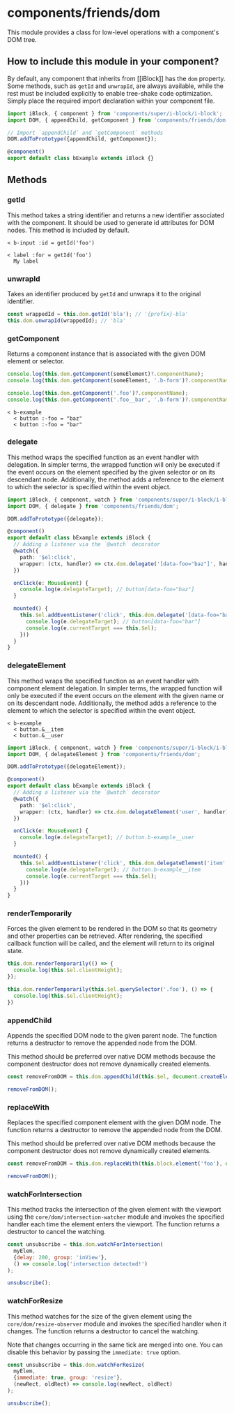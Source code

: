 # components/friends/dom

This module provides a class for low-level operations with a component's DOM tree.

## How to include this module in your component?

By default, any component that inherits from [[iBlock]] has the `dom` property.
Some methods, such as `getId` and `unwrapId`, are always available, while the rest must be included explicitly to enable tree-shake code
optimization. Simply place the required import declaration within your component file.

```typescript
import iBlock, { component } from 'components/super/i-block/i-block';
import DOM, { appendChild, getComponent } from 'components/friends/dom';

// Import `appendChild` and `getComponent` methods
DOM.addToPrototype({appendChild, getComponent});

@component()
export default class bExample extends iBlock {}
```

## Methods

### getId

This method takes a string identifier and returns a new identifier associated with the component.
It should be used to generate id attributes for DOM nodes.
This method is included by default.

```
< b-input :id = getId('foo')

< label :for = getId('foo')
  My label
```

### unwrapId

Takes an identifier produced by `getId` and unwraps it to the original identifier.

```js
const wrappedId = this.dom.getId('bla'); // '{prefix}-bla'
this.dom.unwrapId(wrappedId); // 'bla'
```

### getComponent

Returns a component instance that is associated with the given DOM element or selector.

```js
console.log(this.dom.getComponent(someElement)?.componentName);
console.log(this.dom.getComponent(someElement, '.b-form')?.componentName);

console.log(this.dom.getComponent('.foo')?.componentName);
console.log(this.dom.getComponent('.foo__bar', '.b-form')?.componentName);
```

```
< b-example
  < button :-foo = "baz"
  < button :-foo = "bar"
```

### delegate

This method wraps the specified function as an event handler with delegation.
In simpler terms, the wrapped function will only be executed if the event occurs on the element specified by the given
selector or on its descendant node. Additionally, the method adds a reference to the element to which the selector is specified within the event object.

```typescript
import iBlock, { component, watch } from 'components/super/i-block/i-block';
import DOM, { delegate } from 'components/friends/dom';

DOM.addToPrototype({delegate});

@component()
export default class bExample extends iBlock {
  // Adding a listener via the `@watch` decorator
  @watch({
    path: '$el:click',
    wrapper: (ctx, handler) => ctx.dom.delegate('[data-foo="baz"]', handler)
  })

  onClick(e: MouseEvent) {
    console.log(e.delegateTarget); // button[data-foo="baz"]
  }

  mounted() {
    this.$el.addEventListener('click', this.dom.delegate('[data-foo="bar"]', (e: MouseEvent) => {
      console.log(e.delegateTarget); // button[data-foo="bar"]
      console.log(e.currentTarget === this.$el);
    }))
  }
}
```

### delegateElement

This method wraps the specified function as an event handler with component element delegation.
In simpler terms, the wrapped function will only be executed if the event occurs on the element with the given name or
on its descendant node. Additionally, the method adds a reference to the element to which the selector is specified within the event object.

```
< b-example
  < button.&__item
  < button.&__user
```

```typescript
import iBlock, { component, watch } from 'components/super/i-block/i-block';
import DOM, { delegateElement } from 'components/friends/dom';

DOM.addToPrototype({delegateElement});

@component()
export default class bExample extends iBlock {
  // Adding a listener via the `@watch` decorator
  @watch({
    path: '$el:click',
    wrapper: (ctx, handler) => ctx.dom.delegateElement('user', handler)
  })

  onClick(e: MouseEvent) {
    console.log(e.delegateTarget); // button.b-example__user
  }

  mounted() {
    this.$el.addEventListener('click', this.dom.delegateElement('item', (e: MouseEvent) => {
      console.log(e.delegateTarget); // button.b-example__item
      console.log(e.currentTarget === this.$el);
    }))
  }
}
```

### renderTemporarily

Forces the given element to be rendered in the DOM so that its geometry and other properties can be retrieved.
After rendering, the specified callback function will be called, and the element will return to its original state.

```js
this.dom.renderTemporarily(() => {
  console.log(this.$el.clientHeight);
});

this.dom.renderTemporarily(this.$el.querySelector('.foo'), () => {
  console.log(this.$el.clientHeight);
})
```

### appendChild

Appends the specified DOM node to the given parent node.
The function returns a destructor to remove the appended node from the DOM.

This method should be preferred over native DOM methods because the component destructor does not remove dynamically
created elements.

```js
const removeFromDOM = this.dom.appendChild(this.$el, document.createElement('button'));

removeFromDOM();
```

### replaceWith

Replaces the specified component element with the given DOM node.
The function returns a destructor to remove the appended node from the DOM.

This method should be preferred over native DOM methods because the component destructor does not remove dynamically
created elements.

```js
const removeFromDOM = this.dom.replaceWith(this.block.element('foo'), document.createElement('button'));

removeFromDOM();
```

### watchForIntersection

This method tracks the intersection of the given element with the viewport using the `core/dom/intersection-watcher` module and invokes the specified handler each time the element enters the viewport.
The function returns a destructor to cancel the watching.

```js
const unsubscribe = this.dom.watchForIntersection(
  myElem,
  {delay: 200, group: 'inView'},
  () => console.log('intersection detected!')
);

unsubscribe();
```

### watchForResize

This method watches for the size of the given element using the `core/dom/resize-observer` module and invokes the specified handler when it changes.
The function returns a destructor to cancel the watching.

Note that changes occurring in the same tick are merged into one.
You can disable this behavior by passing the `immediate: true` option.

```js
const unsubscribe = this.dom.watchForResize(
  myElem,
  {immediate: true, group: 'resize'},
  (newRect, oldRect) => console.log(newRect, oldRect)
);

unsubscribe();
```
